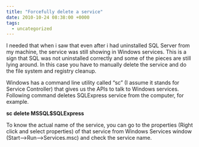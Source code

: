 ```yaml
---
title: "Forcefully delete a service"
date: 2010-10-24 08:38:00 +0000
tags:
  - uncategorized
---
```


I needed that when i saw that even after i had uninstalled SQL Server from my machine, the service was still showing in Windows services. This is a sign that SQL was not uninstalled correctly and some of the pieces are still lying around. In this case you have to manually delete the service and do the file system and registry cleanup.

 

Windows has a command line utility called “sc” (I assume it stands for Service Controller) that gives us the APIs to talk to Windows services. Following command deletes SQLExpress service from the computer, for example.

 

**sc delete MSSQL$SQLExpress**

 

To know the actual name of the service, you can go to the properties (Right click and select properties) of that service from Windows Services window (Start—>Run—>Services.msc) and check the service name.
